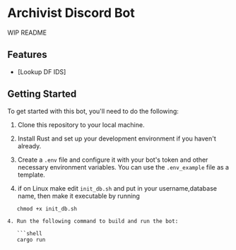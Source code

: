 
# Archivist Discord Bot

WIP README

## Features

- [Lookup DF IDS]

## Getting Started

To get started with this bot, you'll need to do the following:

1. Clone this repository to your local machine.

2. Install Rust and set up your development environment if you haven't already.

3. Create a `.env` file and configure it with your bot's token and other necessary environment variables. You can use the `.env_example` file as a template.

4. if on Linux make edit `init_db.sh`  and put in your username,database name, then make it executable by running 
```shell
   chmod +x init_db.sh  

4. Run the following command to build and run the bot:

   ```shell
   cargo run
